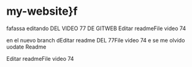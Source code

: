 # my-website}f
fafassa
editando DEL VIDEO 77 DE GITWEB
Editar readmeFile video 74

en el nuevo branch dEditar readme DEL 77File video 74 e  se me olvido uodate Readme

Editar readmeFile video 74
